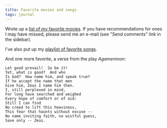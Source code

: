 ```yaml
---
title: Favorite movies and songs
tags: journal
---
```


Wrote up a [list of my favorite movies](GoodMovies).  If you have recommendations for
ones I may have missed, please send me an e-mail (see "Send comments"
link in the sidebar).

I've also put up my [playlist of favorite songs](playlist).

And one more favorite, a verse from the play *Agamemnon*:

    Let good prevail!  So be it!
    Yet, what is good?  And who
    Is God?  How name him, and speak true?
    If he accept the name that men
    Give him, Zeus I name him then.
    I, still perplexed in mind,
    For long have searched and weighed
    Every hope of comfort or of aid:
    Still I can find
    No creed to lift this heaviness,
    This fear that haunts without excuse --
    No name inviting faith, no wistful guess,
    Save only -- Zeus.


